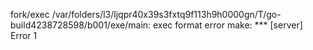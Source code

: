 <!-- STOP.  PRESS THE BACK BUTTON.  DO NOT EDIT.  DO NOT CLICK "SAVE PAGE". -->
<!-- If you have a question, see https://go.dev/wiki/Questions -->
<!-- This is a wiki. We trust you to be a good person. -->
fork/exec /var/folders/l3/ljqpr40x39s3fxtq9f113h9h0000gn/T/go-build4238728598/b001/exe/main: exec format error
make: *** [server] Error 1